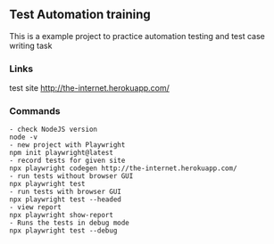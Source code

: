 ## Test Automation training

This is a example project to practice automation testing and test case writing task

### Links

test site http://the-internet.herokuapp.com/


### Commands

    - check NodeJS version
    node -v
    - new project with Playwright
    npm init playwright@latest
    - record tests for given site
    npx playwright codegen http://the-internet.herokuapp.com/
    - run tests without browser GUI
    npx playwright test
    - run tests with browser GUI
    npx playwright test --headed
    - view report
    npx playwright show-report
    - Runs the tests in debug mode
    npx playwright test --debug
